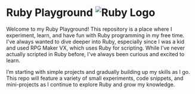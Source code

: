 # Ruby Playground ![Ruby Logo](https://example.com/path/to/ruby-logo.png)
Welcome to my Ruby Playground! This repository is a place where I experiment, learn, and have fun with Ruby programming in my free time. I've always wanted to dive deeper into Ruby, especially since I was a kid and used RPG Maker VX, which uses Ruby for scripting. While I’ve never actually scripted in Ruby before, I've always been curious and excited to learn.

I’m starting with simple projects and gradually building up my skills as I go. This repo will feature a variety of small experiments, code snippets, and mini-projects as I continue to explore Ruby and grow my knowledge.

